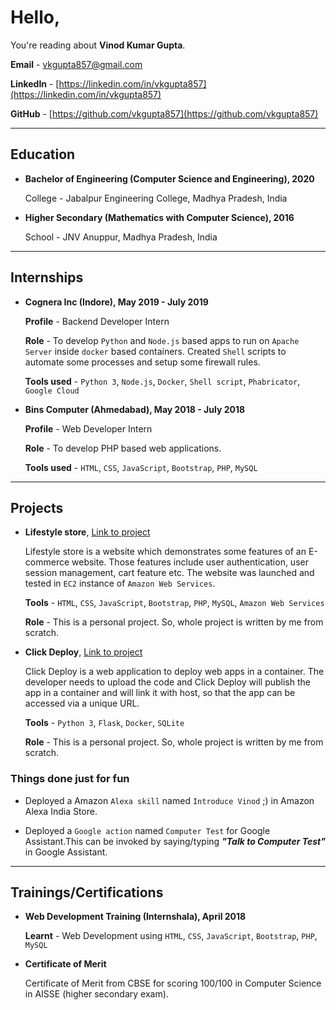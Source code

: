 # Hello,

You're reading about **Vinod Kumar Gupta**.

**Email** - vkgupta857@gmail.com

**LinkedIn** - [https://linkedin.com/in/vkgupta857](https://linkedin.com/in/vkgupta857)

**GitHub** - [https://github.com/vkgupta857](https://github.com/vkgupta857)

---

## Education

 - **Bachelor of Engineering (Computer Science and Engineering), 2020**

    College - Jabalpur Engineering College, Madhya Pradesh, India

 - **Higher Secondary (Mathematics with Computer Science), 2016**

    School - JNV Anuppur, Madhya Pradesh, India


---

## Internships

 - **Cognera Inc (Indore),  May 2019 - July 2019**

    **Profile** - Backend Developer Intern

    **Role** - To develop `Python` and `Node.js` based apps to run on `Apache Server` inside `docker`
        based containers. Created `Shell` scripts to automate some processes and setup some firewall rules.
    
    **Tools used** - `Python 3`, `Node.js`, `Docker`, `Shell script`, `Phabricator`, `Google Cloud`

 - **Bins Computer (Ahmedabad),  May 2018 - July 2018**

    **Profile** - Web Developer Intern

    **Role** - To develop PHP based web applications.
    
    **Tools used** - `HTML`, `CSS`, `JavaScript`, `Bootstrap`, `PHP`, `MySQL`


---

## Projects

 - **Lifestyle store**, [Link to project]()

    Lifestyle store is a website which demonstrates some features of an E-commerce website.
    Those features include user authentication, user session management, cart feature etc.
    The website was launched and tested in `EC2` instance of `Amazon Web Services`.

    **Tools** - `HTML`, `CSS`, `JavaScript`, `Bootstrap`, `PHP`, `MySQL`, `Amazon Web Services`

    **Role** - This is a personal project. So, whole project is written by me from scratch.

 - **Click Deploy**, [Link to project]()
    
    Click Deploy is a web application to deploy web apps in a container. The developer needs to upload
    the code and Click Deploy will publish the app in a container and will link it with host,
    so that the app can be accessed via a unique URL.

    **Tools** - `Python 3`, `Flask`, `Docker`, `SQLite`

    **Role** - This is a personal project. So, whole project is written by me from scratch. 

### Things done just for fun

 - Deployed a Amazon `Alexa skill` named `Introduce Vinod` ;) in Amazon Alexa India Store.

 - Deployed a `Google action` named `Computer Test` for Google Assistant.This can be invoked by
    saying/typing ***"Talk to Computer Test"*** in Google Assistant.

---

## Trainings/Certifications

 - **Web Development Training (Internshala), April 2018**

    **Learnt** - Web Development using `HTML`, `CSS`, `JavaScript`, `Bootstrap`, `PHP`, `MySQL`

 - **Certificate of Merit**

    Certificate of Merit from CBSE for scoring 100/100 in Computer Science in 
    AISSE (higher secondary exam).
